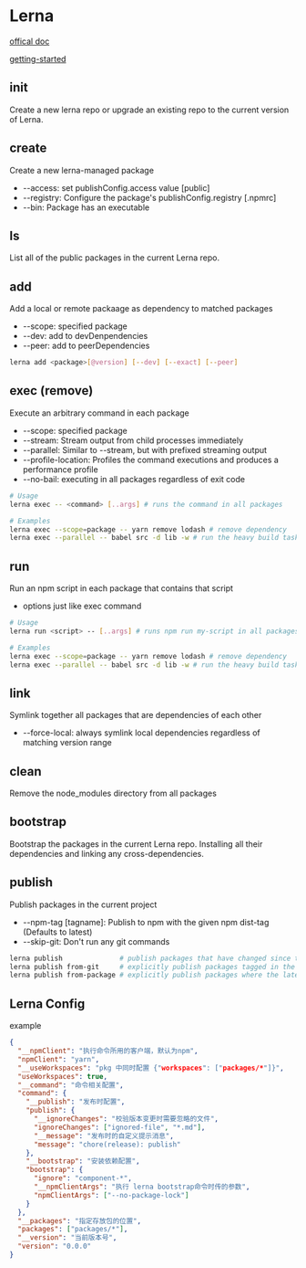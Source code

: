 # Lerna

[offical doc](https://lerna.js.org/)

[getting-started](https://github.com/lerna/lerna#getting-started)


## init

Create a new lerna repo or upgrade an existing repo to the current version of Lerna.

## create

Create a new lerna-managed package
- --access: set publishConfig.access value [public]
- --registry: Configure the package's publishConfig.registry [.npmrc]
- --bin: Package has an executable

## ls

List all of the public packages in the current Lerna repo.

## add

Add a local or remote packaage as dependency to matched packages
- --scope: specified package
- --dev: add to devDenpendencies
- --peer: add to peerDependencies

```bash
lerna add <package>[@version] [--dev] [--exact] [--peer]
```

## exec (remove)

Execute an arbitrary command in each package
- --scope: specified package
- --stream: Stream output from child processes immediately
- --parallel: Similar to --stream, but with prefixed streaming output
- --profile-location: Profiles the command executions and produces a performance profile
- --no-bail: executing in all packages regardless of exit code

```bash
# Usage
lerna exec -- <command> [..args] # runs the command in all packages

# Examples
lerna exec --scope=package -- yarn remove lodash # remove dependency
lerna exec --parallel -- babel src -d lib -w # run the heavy build task
```

## run

Run an npm script in each package that contains that script
- options just like exec command

```bash
# Usage
lerna run <script> -- [..args] # runs npm run my-script in all packages that have it

# Examples
lerna exec --scope=package -- yarn remove lodash # remove dependency
lerna exec --parallel -- babel src -d lib -w # run the heavy build task
```

## link

Symlink together all packages that are dependencies of each other
- --force-local: always symlink local dependencies regardless of matching version range

## clean

Remove the node_modules directory from all packages

## bootstrap

Bootstrap the packages in the current Lerna repo. Installing all their dependencies and linking any cross-dependencies.

## publish

Publish packages in the current project
- --npm-tag [tagname]: Publish to npm with the given npm dist-tag (Defaults to latest)
- --skip-git: Don't run any git commands


```bash
lerna publish              # publish packages that have changed since the last release
lerna publish from-git     # explicitly publish packages tagged in the current commit
lerna publish from-package # explicitly publish packages where the latest version is not present in the registry
```

## Lerna Config

example

```json
{
  "__npmClient": "执行命令所用的客户端，默认为npm",
  "npmClient": "yarn",
  "__useWorkspaces": "pkg 中同时配置 {"workspaces": ["packages/*"]}",
  "useWorkspaces": true,
  "__command": "命令相关配置",
  "command": {
    "__publish": "发布时配置",
    "publish": {
      "__ignoreChanges": "校验版本变更时需要忽略的文件",
      "ignoreChanges": ["ignored-file", "*.md"],
      "__message": "发布时的自定义提示消息",
      "message": "chore(release): publish"
    },
    "__bootstrap": "安装依赖配置",
    "bootstrap": {
      "ignore": "component-*",
      "__npmClientArgs": "执行 lerna bootstrap命令时传的参数",
      "npmClientArgs": ["--no-package-lock"]
    }
  },
  "__packages": "指定存放包的位置",
  "packages": ["packages/*"],
  "__version": "当前版本号",
  "version": "0.0.0"
}
```

